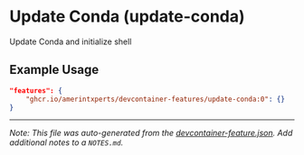 
# Update Conda (update-conda)

Update Conda and initialize shell

## Example Usage

```json
"features": {
    "ghcr.io/amerintxperts/devcontainer-features/update-conda:0": {}
}
```





---

_Note: This file was auto-generated from the [devcontainer-feature.json](https://github.com/amerintxperts/devcontainer-features/blob/main/src/update-conda/devcontainer-feature.json).  Add additional notes to a `NOTES.md`._
